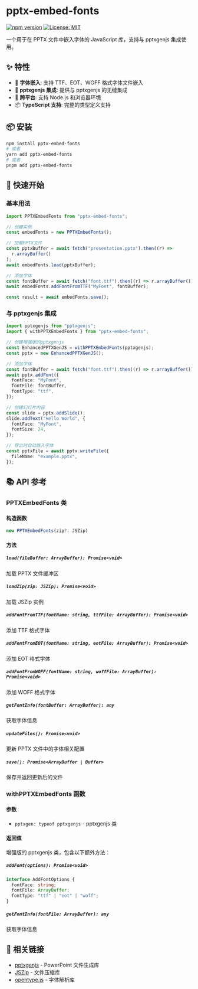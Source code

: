 # pptx-embed-fonts

[![npm version](https://badge.fury.io/js/pptx-embed-fonts.svg)](https://badge.fury.io/js/pptx-embed-fonts)
[![License: MIT](https://img.shields.io/badge/License-MIT-yellow.svg)](https://opensource.org/licenses/MIT)

一个用于在 PPTX 文件中嵌入字体的 JavaScript 库，支持与 pptxgenjs 集成使用。

## ✨ 特性

- 🎯 **字体嵌入**: 支持 TTF、EOT、WOFF 格式字体文件嵌入
- 🔌 **pptxgenjs 集成**: 提供与 pptxgenjs 的无缝集成
- 📱 **跨平台**: 支持 Node.js 和浏览器环境
- 📦 **TypeScript 支持**: 完整的类型定义支持

## 📦 安装

```bash
npm install pptx-embed-fonts
# 或者
yarn add pptx-embed-fonts
# 或者
pnpm add pptx-embed-fonts
```

## 🚀 快速开始

### 基本用法

```typescript
import PPTXEmbedFonts from "pptx-embed-fonts";

// 创建实例
const embedFonts = new PPTXEmbedFonts();

// 加载PPTX文件
const pptxBuffer = await fetch("presentation.pptx").then((r) =>
  r.arrayBuffer()
);
await embedFonts.load(pptxBuffer);

// 添加字体
const fontBuffer = await fetch("font.ttf").then((r) => r.arrayBuffer());
await embedFonts.addFontFromTTF("MyFont", fontBuffer);

const result = await embedFonts.save();
```

### 与 pptxgenjs 集成

```typescript
import pptxgenjs from "pptxgenjs";
import { withPPTXEmbedFonts } from "pptx-embed-fonts";

// 创建增强版的pptxgenjs
const EnhancedPPTXGenJS = withPPTXEmbedFonts(pptxgenjs);
const pptx = new EnhancedPPTXGenJS();

// 添加字体
const fontBuffer = await fetch("font.ttf").then((r) => r.arrayBuffer());
await pptx.addFont({
  fontFace: "MyFont",
  fontFile: fontBuffer,
  fontType: "ttf",
});

// 创建幻灯片内容
const slide = pptx.addSlide();
slide.addText("Hello World", {
  fontFace: "MyFont",
  fontSize: 24,
});

// 导出时自动嵌入字体
const pptxFile = await pptx.writeFile({
  fileName: "example.pptx",
});
```

## 📚 API 参考

### PPTXEmbedFonts 类

#### 构造函数

```typescript
new PPTXEmbedFonts(zip?: JSZip)
```

#### 方法

##### `load(fileBuffer: ArrayBuffer): Promise<void>`

加载 PPTX 文件缓冲区

##### `loadZip(zip: JSZip): Promise<void>`

加载 JSZip 实例

##### `addFontFromTTF(fontName: string, ttfFile: ArrayBuffer): Promise<void>`

添加 TTF 格式字体

##### `addFontFromEOT(fontName: string, eotFile: ArrayBuffer): Promise<void>`

添加 EOT 格式字体

##### `addFontFromWOFF(fontName: string, woffFile: ArrayBuffer): Promise<void>`

添加 WOFF 格式字体

##### `getFontInfo(fontBuffer: ArrayBuffer): any`

获取字体信息

##### `updateFiles(): Promise<void>`

更新 PPTX 文件中的字体相关配置

##### `save(): Promise<ArrayBuffer | Buffer>`

保存并返回更新后的文件

### withPPTXEmbedFonts 函数

#### 参数

- `pptxgen: typeof pptxgenjs` - pptxgenjs 类

#### 返回值

增强版的 pptxgenjs 类，包含以下额外方法：

##### `addFont(options): Promise<void>`

```typescript
interface AddFontOptions {
  fontFace: string;
  fontFile: ArrayBuffer;
  fontType: "ttf" | "eot" | "woff";
}
```

##### `getFontInfo(fontFile: ArrayBuffer): any`

获取字体信息

## 🔗 相关链接

- [pptxgenjs](https://github.com/gitbrent/PptxGenJS) - PowerPoint 文件生成库
- [JSZip](https://github.com/Stuk/jszip) - 文件压缩库
- [opentype.js](https://github.com/opentypejs/opentype.js) - 字体解析库
